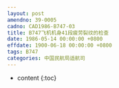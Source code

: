 ```yaml
---
layout: post
amendno: 39-0005
cadno: CAD1986-B747-03
title: B747飞机机身41段疲劳裂纹的检查
date: 1986-05-14 00:00:00 +0800
effdate: 1900-06-18 00:00:00 +0800
tags: B747
categories: 中国民航局适航司
---
```


* content
{:toc}


